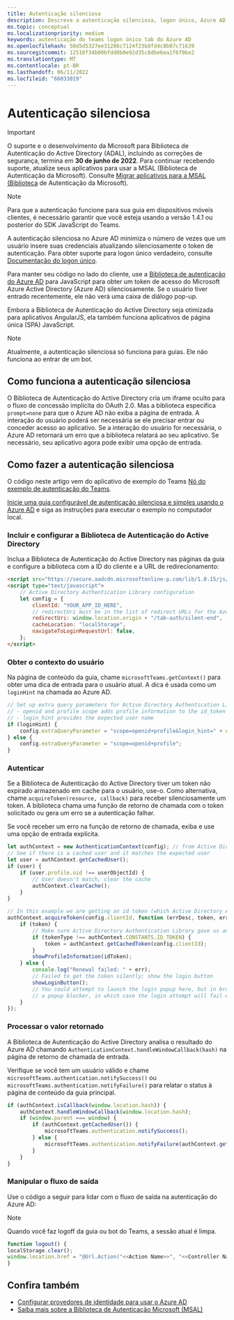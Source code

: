 ```yaml
---
title: Autenticação silenciosa
description: Descreve a autenticação silenciosa, logon único, Azure AD para guias
ms.topic: conceptual
ms.localizationpriority: medium
keywords: autenticação do teams logon único tab do Azure AD
ms.openlocfilehash: 50d5d5327ee31286c7124f23b8fd4c8b07c71639
ms.sourcegitcommit: 12510f34b00bfdd0b0e92d35c8dbe6ea1f6f0be2
ms.translationtype: MT
ms.contentlocale: pt-BR
ms.lasthandoff: 06/11/2022
ms.locfileid: "66033019"
---
```

# <a name="silent-authentication"></a>Autenticação silenciosa

> [!IMPORTANT]
> O suporte e o desenvolvimento da Microsoft para Biblioteca de Autenticação do Active Directory (ADAL), incluindo as correções de segurança, termina em **30 de junho de 2022**. Para continuar recebendo suporte, atualize seus aplicativos para usar a MSAL (Biblioteca de Autenticação da Microsoft). Consulte [Migrar aplicativos para a MSAL (Biblioteca](/azure/active-directory/develop/msal-migration) de Autenticação da Microsoft).

> [!NOTE]
> Para que a autenticação funcione para sua guia em dispositivos móveis clientes, é necessário garantir que você esteja usando a versão 1.4.1 ou posterior do SDK JavaScript do Teams.

A autenticação silenciosa no Azure AD minimiza o número de vezes que um usuário insere suas credenciais atualizando silenciosamente o token de autenticação. Para obter suporte para logon único verdadeiro, consulte [Documentação do logon único](~/tabs/how-to/authentication/tab-sso-overview.md).

Para manter seu código no lado do cliente, use a [Biblioteca de autenticação do Azure AD](/azure/active-directory/develop/active-directory-authentication-libraries) para JavaScript para obter um token de acesso do Microsoft Azure Active Directory (Azure AD) silenciosamente. Se o usuário tiver entrado recentemente, ele não verá uma caixa de diálogo pop-up.

Embora a Biblioteca de Autenticação do Active Directory seja otimizada para aplicativos AngularJS, ela também funciona aplicativos de página única (SPA) JavaScript.

> [!NOTE]
> Atualmente, a autenticação silenciosa só funciona para guias. Ele não funciona ao entrar de um bot.

## <a name="how-silent-authentication-works"></a>Como funciona a autenticação silenciosa

O Biblioteca de Autenticação do Active Directory cria um iframe oculto para o fluxo de concessão implícita do OAuth 2.0. Mas a biblioteca especifica `prompt=none` para que o Azure AD não exiba a página de entrada. A interação do usuário poderá ser necessária se ele precisar entrar ou conceder acesso ao aplicativo. Se a interação do usuário for necessária, o Azure AD retornará um erro que a biblioteca relatará ao seu aplicativo. Se necessário, seu aplicativo agora pode exibir uma opção de entrada.

## <a name="how-to-do-silent-authentication"></a>Como fazer a autenticação silenciosa

O código neste artigo vem do aplicativo de exemplo do Teams [Nó do exemplo de autenticação do Teams](https://github.com/OfficeDev/Microsoft-Teams-Samples/blob/main/samples/app-auth/nodejs/src/views/tab/silent/silent.hbs).

[Inicie uma guia configurável de autenticação silenciosa e simples usando o Azure AD](https://github.com/OfficeDev/Microsoft-Teams-Samples/tree/main/samples/tab-channel-group-config-page-auth/csharp) e siga as instruções para executar o exemplo no computador local.

### <a name="include-and-configure-active-directory-authentication-library"></a>Incluir e configurar a Biblioteca de Autenticação do Active Directory

Inclua a Biblioteca de Autenticação do Active Directory nas páginas da guia e configure a biblioteca com a ID do cliente e a URL de redirecionamento:

```html
<script src="https://secure.aadcdn.microsoftonline-p.com/lib/1.0.15/js/adal.min.js" integrity="sha384-lIk8T3uMxKqXQVVfFbiw0K/Nq+kt1P3NtGt/pNexiDby2rKU6xnDY8p16gIwKqgI" crossorigin="anonymous"></script>
<script type="text/javascript">
    // Active Directory Authentication Library configuration
    let config = {
        clientId: "YOUR_APP_ID_HERE",
        // redirectUri must be in the list of redirect URLs for the Azure AD app
        redirectUri: window.location.origin + "/tab-auth/silent-end",
        cacheLocation: "localStorage",
        navigateToLoginRequestUrl: false,
    };
</script>
```

### <a name="get-the-user-context"></a>Obter o contexto do usuário

Na página de conteúdo da guia, chame `microsoftTeams.getContext()` para obter uma dica de entrada para o usuário atual. A dica é usada como um `loginHint` na chamada ao Azure AD.

```javascript
// Set up extra query parameters for Active Directory Authentication Library
// - openid and profile scope adds profile information to the id_token
// - login_hint provides the expected user name
if (loginHint) {
    config.extraQueryParameter = "scope=openid+profile&login_hint=" + encodeURIComponent(loginHint);
} else {
    config.extraQueryParameter = "scope=openid+profile";
}
```

### <a name="authenticate"></a>Autenticar

Se a Biblioteca de Autenticação do Active Directory tiver um token não expirado armazenado em cache para o usuário, use-o. Como alternativa, chame `acquireToken(resource, callback)` para receber silenciosamente um token. A biblioteca chama uma função de retorno de chamada com o token solicitado ou gera um erro se a autenticação falhar.

Se você receber um erro na função de retorno de chamada, exiba e use uma opção de entrada explícita.

```javascript
let authContext = new AuthenticationContext(config); // from Active Directory Authentication Library
// See if there is a cached user and it matches the expected user
let user = authContext.getCachedUser();
if (user) {
    if (user.profile.oid !== userObjectId) {
        // User doesn't match, clear the cache
        authContext.clearCache();
    }
}

// In this example we are getting an id token (which Active Directory Authentication Library returns if we ask for resource = clientId)
authContext.acquireToken(config.clientId, function (errDesc, token, err, tokenType) {
    if (token) {
        // Make sure Active Directory Authentication Library gave us an ID token
        if (tokenType !== authContext.CONSTANTS.ID_TOKEN) {
            token = authContext.getCachedToken(config.clientId);
        }
        showProfileInformation(idToken);
    } else {
        console.log("Renewal failed: " + err);
        // Failed to get the token silently; show the login button
        showLoginButton();
        // You could attempt to launch the login popup here, but in browsers this could be blocked by
        // a popup blocker, in which case the login attempt will fail with the reason FailedToOpenWindow.
    }
});
```

### <a name="process-the-return-value"></a>Processar o valor retornado

A Biblioteca de Autenticação do Active Directory analisa o resultado do Azure AD chamando `AuthenticationContext.handleWindowCallback(hash)` na página de retorno de chamada de entrada.

Verifique se você tem um usuário válido e chame `microsoftTeams.authentication.notifySuccess()` ou `microsoftTeams.authentication.notifyFailure()` para relatar o status à página de conteúdo da guia principal.

```javascript
if (authContext.isCallback(window.location.hash)) {
    authContext.handleWindowCallback(window.location.hash);
    if (window.parent === window) {
        if (authContext.getCachedUser()) {
            microsoftTeams.authentication.notifySuccess();
        } else {
            microsoftTeams.authentication.notifyFailure(authContext.getLoginError());
        }
    }
}
```

### <a name="handle-the-sign-out-flow"></a>Manipular o fluxo de saída

Use o código a seguir para lidar com o fluxo de saída na autenticação do Azure AD:

> [!NOTE]
> Quando você faz logoff da guia ou bot do Teams, a sessão atual é limpa.

```javascript
function logout() {
localStorage.clear();
window.location.href = "@Url.Action("<<Action Name>>", "<<Controller Name>>")";
}
```

## <a name="see-also"></a>Confira também

* [Configurar provedores de identidade para usar o Azure AD](../../../concepts/authentication/configure-identity-provider.md)
* [Saiba mais sobre a Biblioteca de Autenticação Microsoft (MSAL)](/azure/active-directory/develop/msal-overview)
